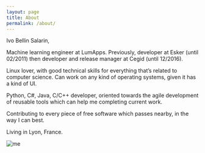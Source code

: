 ```yaml
---
layout: page
title: About
permalink: /about/
---
```


Ivo Bellin Salarin,

Machine learning engineer at LumApps.
Previously, developer at Esker (until 02/2011) then developer and release manager at Cegid (until 12/2016). 

Linux lover, with good technical skills for everything that’s related to computer science. Can work on any kind of operating systems, given it has a kind of UI.

Python, C#, Java, C/C++ developer, oriented towards the agile development of reusable tools which can help me completing current work.

Contributing to every piece of free software which passes nearby, in the way I can best.

Living in Lyon, France.

![me](http://2.gravatar.com/avatar/31333d451714a14be949e2c5de93b5e5)

